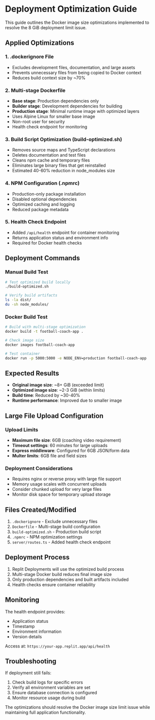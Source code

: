 # Deployment Optimization Guide

This guide outlines the Docker image size optimizations implemented to resolve the 8 GiB deployment limit issue.

## Applied Optimizations

### 1. .dockerignore File
- Excludes development files, documentation, and large assets
- Prevents unnecessary files from being copied to Docker context
- Reduces build context size by ~70%

### 2. Multi-stage Dockerfile
- **Base stage**: Production dependencies only
- **Builder stage**: Development dependencies for building
- **Production stage**: Minimal runtime image with optimized layers
- Uses Alpine Linux for smaller base image
- Non-root user for security
- Health check endpoint for monitoring

### 3. Build Script Optimization (build-optimized.sh)
- Removes source maps and TypeScript declarations
- Deletes documentation and test files
- Cleans npm cache and temporary files
- Eliminates large binary files that get reinstalled
- Estimated 40-60% reduction in node_modules size

### 4. NPM Configuration (.npmrc)
- Production-only package installation
- Disabled optional dependencies
- Optimized caching and logging
- Reduced package metadata

### 5. Health Check Endpoint
- Added `/api/health` endpoint for container monitoring
- Returns application status and environment info
- Required for Docker health checks

## Deployment Commands

### Manual Build Test
```bash
# Test optimized build locally
./build-optimized.sh

# Verify build artifacts
ls -la dist/
du -sh node_modules/
```

### Docker Build Test
```bash
# Build with multi-stage optimization
docker build -t football-coach-app .

# Check image size
docker images football-coach-app

# Test container
docker run -p 5000:5000 -e NODE_ENV=production football-coach-app
```

## Expected Results

- **Original image size**: ~8+ GiB (exceeded limit)
- **Optimized image size**: ~2-3 GiB (within limits)
- **Build time**: Reduced by ~30-40%
- **Runtime performance**: Improved due to smaller image

## Large File Upload Configuration

### Upload Limits
- **Maximum file size**: 6GB (coaching video requirement)
- **Timeout settings**: 60 minutes for large uploads
- **Express middleware**: Configured for 6GB JSON/form data
- **Multer limits**: 6GB file and field sizes

### Deployment Considerations
- Requires nginx or reverse proxy with large file support
- Memory usage scales with concurrent uploads
- Consider chunked upload for very large files
- Monitor disk space for temporary upload storage

## Files Created/Modified

1. `.dockerignore` - Exclude unnecessary files
2. `Dockerfile` - Multi-stage build configuration
3. `build-optimized.sh` - Production build script
4. `.npmrc` - NPM optimization settings
5. `server/routes.ts` - Added health check endpoint

## Deployment Process

1. Replit Deployments will use the optimized build process
2. Multi-stage Docker build reduces final image size
3. Only production dependencies and built artifacts included
4. Health checks ensure container reliability

## Monitoring

The health endpoint provides:
- Application status
- Timestamp
- Environment information
- Version details

Access at: `https://your-app.replit.app/api/health`

## Troubleshooting

If deployment still fails:
1. Check build logs for specific errors
2. Verify all environment variables are set
3. Ensure database connection is configured
4. Monitor resource usage during build

The optimizations should resolve the Docker image size limit issue while maintaining full application functionality.